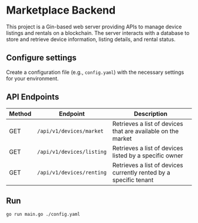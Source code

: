 # Marketplace Backend

This project is a Gin-based web server providing APIs to manage device listings and rentals on a blockchain. The server interacts with a database to store and retrieve device information, listing details, and rental status.

## Configure settings

Create a configuration file (e.g., `config.yaml`) with the necessary settings for your environment.

## API Endpoints

| Method | Endpoint                  | Description                                                       |
| ------ | ------------------------- | ----------------------------------------------------------------- |
| GET    | `/api/v1/devices/market`  | Retrieves a list of devices that are available on the market      |
| GET    | `/api/v1/devices/listing` | Retrieves a list of devices listed by a specific owner            |
| GET    | `/api/v1/devices/renting` | Retrieves a list of devices currently rented by a specific tenant |

## Run

```bash
go run main.go ./config.yaml
```
